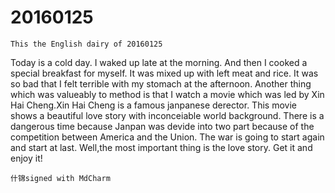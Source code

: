 # 20160125

```
This the English dairy of 20160125
```

Today is a cold day.
I waked up late at the morning.
And then I cooked a special breakfast for myself.
It was mixed up with left meat and rice.
It was so bad that I felt terrible with my stomach at the afternoon.
Another thing which was valueably to method is that I watch a movie which was led by Xin Hai Cheng.Xin Hai Cheng is a famous janpanese derector.
This movie shows a beautiful love story with inconceiable world background.
There is a dangerous time because Janpan was devide into two part because of the competition between America and the Union.
The war is going to start again and start at last.
Well,the most important thing is the love story.
Get it and enjoy it!

```什锦signed with MdCharm```